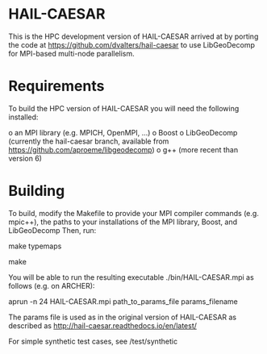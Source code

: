 # HAIL-CAESAR

This is the HPC development version of HAIL-CAESAR arrived at by porting the code at https://github.com/dvalters/hail-caesar to use LibGeoDecomp for MPI-based multi-node parallelism.

# Requirements

To build the HPC version of HAIL-CAESAR you will need the following installed:

o an MPI library (e.g. MPICH, OpenMPI, ...)
o Boost
o LibGeoDecomp (currently the hail-caesar branch, available from https://github.com/aproeme/libgeodecomp)
o g++ (more recent than version 6)

# Building

To build, modify the Makefile to provide your MPI compiler commands (e.g. mpic++), the paths to your installations of the MPI library, Boost, and LibGeoDecomp
Then, run:

make typemaps

make

You will be able to run the resulting executable ./bin/HAIL-CAESAR.mpi as follows (e.g. on ARCHER):

aprun -n 24 HAIL-CAESAR.mpi path_to_params_file params_filename

The params file is used as in the original version of HAIL-CAESAR as described as http://hail-caesar.readthedocs.io/en/latest/

For simple synthetic test cases, see /test/synthetic